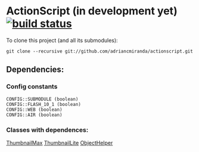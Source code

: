 ActionScript (in development yet) [![build status][travis_build_status_image]][travis_build_status_url]
=================================

To clone this project (and all its submodules):

    git clone --recursive git://github.com/adriancmiranda/actionscript.git

## Dependencies:
### Config constants
    
    CONFIG::SUBMODULE (boolean)
    CONFIG::FLASH_10_1 (boolean)
    CONFIG::WEB (boolean)
    CONFIG::AIR (boolean)

### Classes with dependences:
[ThumbnailMax][ThumbnailMax]
[ThumbnailLite][ThumbnailLite]
[ObjectHelper][ObjectHelper]

[travis_build_status_image]: https://travis-ci.org/adriancmiranda/actionscript.png?branch=master
[travis_build_status_url]: https://travis-ci.org/adriancmiranda/actionscript "build status"

[ThumbnailMax]: https://github.com/adriancmiranda/actionscript/blob/master/source/com/am/display/ThumbnailMax.as
[ThumbnailLite]: https://github.com/adriancmiranda/actionscript/blob/master/source/com/am/display/ThumbnailLite.as
[ObjectHelper]: https://github.com/adriancmiranda/actionscript/blob/master/source/com/am/utils/ObjectHelper.as
